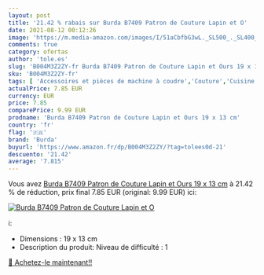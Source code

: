 ```yaml
---
layout: post
title: '21.42 % rabais sur Burda B7409 Patron de Couture Lapin et O'
date: 2021-08-12 00:12:26
image: 'https://m.media-amazon.com/images/I/51aCbfbG3wL._SL500_._SL400_.jpg'
comments: true
category: ofertas
author: 'tole.es'
slug: 'B004M3Z2ZY-fr Burda B7409 Patron de Couture Lapin et Ours 19 x 13 cm'
sku: 'B004M3Z2ZY-fr'
tags: [ 'Accessoires et pièces de machine à coudre','Couture','Cuisine et Maison','Loisirs Créatifs','Outils de couture','Patrons et modèles de couture','burda', ]
actualPrice: 7.85 EUR
currency: EUR
price: 7.85
comparePrice: 9.99 EUR
prodname: 'Burda B7409 Patron de Couture Lapin et Ours 19 x 13 cm'
country: 'fr'
flag: '🇫🇷'
brand: 'Burda'
buyurl: 'https://www.amazon.fr/dp/B004M3Z2ZY/?tag=tolees0d-21'
descuento: '21.42'
average: '7.815'
---
```


Vous avez [Burda B7409 Patron de Couture Lapin et Ours 19 x 13 cm](https://www.amazon.fr/dp/B004M3Z2ZY/?tag=tolees0d-21)  à  21.42 % de réduction, prix final  7.85 EUR (original: 9.99 EUR) ici:

[![Burda B7409 Patron de Couture Lapin et O](https://m.media-amazon.com/images/I/51aCbfbG3wL._SL500_._SL400_.jpg)](https://www.amazon.fr/dp/B004M3Z2ZY/?tag=tolees0d-21)

ℹ️:

- Dimensions : 19 x 13 cm
- Description du produit: Niveau de difficulté : 1

[🛒 Achetez-le maintenant!!](https://www.amazon.fr/dp/B004M3Z2ZY/?tag=tolees0d-21)
